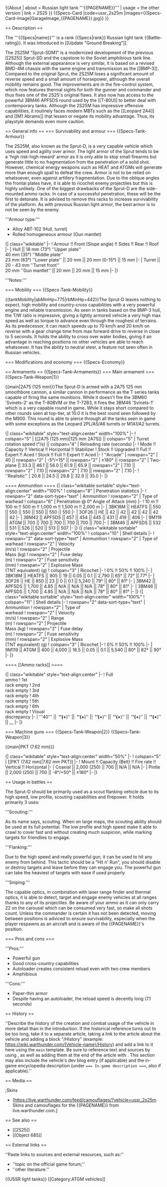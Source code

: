 {{About
| about = Russian light tank '''{{PAGENAME}}'''
| usage = the other version
| link = 2S25
}}
{{Specs-Card
|code=ussr_2s25m
|images={{Specs-Card-Image|GarageImage_{{PAGENAME}}.jpg}}
}}

== Description ==
<!-- ''In the description, the first part should be about the history of the creation and combat usage of the vehicle, as well as its key features. In the second part, tell the reader about the ground vehicle in the game. Insert a screenshot of the vehicle, so that if the novice player does not remember the vehicle by name, he will immediately understand what kind of vehicle the article is talking about.'' -->
The '''{{Specs|name}}''' is a rank {{Specs|rank}} Russian light tank {{Battle-rating}}. It was introduced in [[Update "Ground Breaking"]].

The 2S25M "Sprut-SDM1" is a modernized development of the previous [[2S25]] Sprut-SD and the capstone to the Soviet amphibious tank line. Although the external appearance is very similar, it is based on a revised BMD-4M chassis with the same engine and transmission as the [[BMP-3]]. Compared to the original Sprut, the 2S25M loses a significant amount of reverse speed and a small amount of horsepower, although the overall mobility remains good. The improvements are in the fire-control system, which now features thermal sights for both the gunner and commander and thus fixes one of the 2S25's original flaws. It also now has access to the powerful 3BM46 APFSDS round used by the [[T-80U]] to better deal with contemporary tanks. Although the 2S25M has impressive offensive capabilities, it routinely faces modern MBTs such as the [[Leopard 2A4]] and [[M1 Abrams]] that lessen or negate its mobility advantage. Thus, its playstyle demands even more caution.

== General info ==
=== Survivability and armour ===
{{Specs-Tank-Armour}}
<!-- ''Describe armour protection. Note the most well protected and key weak areas. Appreciate the layout of modules as well as the number and location of crew members. Is the level of armour protection sufficient, is the placement of modules helpful for survival in combat? If necessary use a visual template to indicate the most secure and weak zones of the armour.'' -->The 2S25M, also known as the Sprut-D, is a very capable vehicle which uses speed and agility over armor. The light armor of the Sprut tends to be a 'high risk-high reward' armor as it is only able to stop small firearms but generate little to no fragmentation from the penetration of a solid shot. However, chemical energy weapons such as HEAT and ATGMs will generate more than enough spall to defeat the crew. Armor is not to be relied on whatsoever, even against artillery fragmentation. Due to the oblique angles the frontal plates have, it is able to ricochet enemy projectiles but this is highly unlikely. One of the biggest drawbacks of the Sprut-D are the side-mounted ammo racks. In case of a successful penetration, these will be the first to detonate. It is advised to remove this racks to increase survivability of the platform. As with previous Russian light armor, the best armor is to not be seen by the enemy.

'''Armour type:'''

* Alloy ABT-102 (Hull, turret)
* Rolled homogeneous armour (Gun mantlet)

{| class="wikitable"
|-
! Armour !! Front (Slope angle) !! Sides !! Rear !! Roof
|-
| Hull || 18 mm (73°) ''Upper plate''<br>40 mm (35°) ''Middle plate''<br>23 mm (63°) ''Lower plate'' || 20 mm || 20 mm (0-15°) || 15 mm
|-
| Turret || 20 - 43 mm ''Turret front'' <br> 20 mm ''Gun mantlet'' || 20 mm || 20 mm || 15 mm
|-
|}

'''Notes:''' <!-- Any additional notes which the user needs to be aware of -->
<!-- Example: * Suspension wheels are 20 mm thick, tracks are 30 mm thick, and torsion bars are 60 mm thick. -->

=== Mobility ===
{{Specs-Tank-Mobility}}
<!-- ''Write about the mobility of the ground vehicle. Estimate the specific power and manoeuvrability, as well as the maximum speed forwards and backwards.'' -->

{{tankMobility|abMinHp=775|rbMinHp=442}}The Sprut-D leaves nothing to expect, high mobility and country-cross capabilities with a very powerful engine and reliable transmission. As seen in tanks based on the BMP-3 hull, the T/W ratio is impressive, giving a lightly armored vehicle a very high max speed as well as torque to advance even through the roughest of terrains. As its predecessor, it can reach speeds up to 70 km/h and 20 km/h on reverse with a gear change time from max forward drive to reverse in close to 5 seconds. It holds the ability to cross over water bodies, giving it an advantage in reaching positions no other vehicles are able to reach whatsoever. It has the ability to neutral steer, a feature not seen often in Russian vehicles.

=== Modifications and economy ===
{{Specs-Economy}}

== Armaments ==
{{Specs-Tank-Armaments}}
=== Main armament ===
{{Specs-Tank-Weapon|1}}
<!-- ''Give the reader information about the characteristics of the main gun. Assess its effectiveness in a battle based on the reloading speed, ballistics and the power of shells. Do not forget about the flexibility of the fire, that is how quickly the cannon can be aimed at the target, open fire on it and aim at another enemy. Add a link to the main article on the gun: <code><nowiki>{{main|Name of the weapon}}</nowiki></code>. Describe in general terms the ammunition available for the main gun. Give advice on how to use them and how to fill the ammunition storage.'' -->
{{main|2A75 (125 mm)}}The Sprut-D is armed with a 2A75 125 mm smoothbore cannon, a similar cannon in performance as the T series tanks capable of firing the same munitions. While it doesn't fire the 3BM60 'Svinets-2' as the T-80BVM or the T-72B3, it fires the 3BM46 'Svinets-1' which is a very capable round in game. While it stays short compared to other rounds seen at top-tier, at 10.0 it is the best round seen followed by the M900. This round is able to pierce through all the tanks seen in game with some exceptions as the Leopard 2PL/A5/A6 turrets or M1A1/A2 turrets.

{| class="wikitable" style="text-align:center" width="100%"
|-
! colspan="5" | [[2A75 (125 mm)|125 mm 2A75]] || colspan="5" | Turret rotation speed (°/s) || colspan="4" | Reloading rate (seconds)
|-
! Mode !! Capacity !! Vertical !! Horizontal !! Stabilizer
! Stock !! Upgraded !! Full !! Expert !! Aced
! Stock !! Full !! Expert !! Aced
|-
! ''Arcade''
| rowspan="2" | 40 || rowspan="2" | -5°/+15° || rowspan="2" | ±180° || rowspan="2" | Two-plane || 33.3 || 46.1 || 56.0 || 61.9 || 65.9 || rowspan="2" | 7.10 || rowspan="2" | 7.10 || rowspan="2" | 7.10 || rowspan="2" | 7.10
|-
! ''Realistic''
| 20.8 || 24.5 || 29.8 || 32.9 || 35.0
|-
|}

==== Ammunition ====
{| class="wikitable sortable" style="text-align:center" width="100%"
! colspan="8" | Penetration statistics
|-
! rowspan="2" data-sort-type="text" | Ammunition
! rowspan="2" | Type of<br>warhead
! colspan="6" | Penetration @ 0° Angle of Attack (mm)
|-
! 10 m !! 100 m !! 500 m !! 1,000 m !! 1,500 m !! 2,000 m
|-
| 3BK18M || HEATFS || 550 || 550 || 550 || 550 || 550 || 550
|-
| 3OF26 || HE || 42 || 42 || 42 || 42 || 42 || 42
|-
| 3BM42 || APFSDS || 457 || 454 || 445 || 431 || 419 || 406
|-
| 9M119 || ATGM || 700 || 700 || 700 || 700 || 700 || 700
|-
| 3BM46 || APFSDS || 532 || 531 || 526 || 520 || 513 || 507
|-
|}
{| class="wikitable sortable" style="text-align:center" width="100%"
! colspan="10" | Shell details
|-
! rowspan="2" data-sort-type="text" | Ammunition
! rowspan="2" | Type of<br>warhead
! rowspan="2" | Velocity<br>(m/s)
! rowspan="2" | Projectile<br>Mass (kg)
! rowspan="2" | Fuse delay<br>(m)
! rowspan="2" | Fuse sensitivity<br>(mm)
! rowspan="2" | Explosive Mass<br>(TNT equivalent) (g)
! colspan="3" | Ricochet
|-
! 0% !! 50% !! 100%
|-
| 3BK18M || HEATFS || 905 || 19 || 0.05 || 0.1 || 2,790 || 65° || 72° || 77°
|-
| 3OF26 || HE || 850 || 23 || 0 || 0.1 || 5,240 || 79° || 80° || 81°
|-
| 3BM42 || APFSDS || 1,700 || 4.85 || N/A || N/A || N/A || 78° || 80° || 81°
|-
| 3BM46 || APFSDS || 1,700 || 4.85 || N/A || N/A || N/A || 78° || 80° || 81°
|-
|}
{| class="wikitable sortable" style="text-align:center" width="100%"
! colspan="11" | Shell details
|-
! rowspan="2" data-sort-type="text" | Ammunition
! rowspan="2" | Type of<br>warhead
! rowspan="2" | Velocity<br>(m/s)
! rowspan="2" | Range<br>(m)
! rowspan="2" | Projectile<br>Mass (kg)
! rowspan="2" | Fuse delay<br>(m)
! rowspan="2" | Fuse sensitivity<br>(mm)
! rowspan="2" | Explosive Mass<br>(TNT equivalent) (g)
! colspan="3" | Ricochet
|-
! 0% !! 50% !! 100%
|-
| 9M119 || ATGM || 400 || 4,000 || 16.5 || 0.05 || 0.1 || 5,540 || 80° || 82° || 90°
|-
|}

==== [[Ammo racks]] ====
<!-- [[File:Ammoracks_{{PAGENAME}}.png|right|thumb|x250px|[[Ammo racks]] of the {{PAGENAME}}]] -->
<!-- '''Last updated:''' -->
{| class="wikitable" style="text-align:center"
|-
! Full<br>ammo
! 1st<br>rack empty
! 2nd<br>rack empty
! 3rd<br>rack empty
! 4th<br>rack empty
! 5th<br>rack empty
! 6th<br>rack empty
! Visual<br>discrepancy
|-
| '''40''' || __&nbsp;''(+__)'' || __&nbsp;''(+__)'' || __&nbsp;''(+__)'' || __&nbsp;''(+__)'' || __&nbsp;''(+__)'' || __&nbsp;''(+__)'' || __
|-
|}

=== Machine guns ===
{{Specs-Tank-Weapon|2}}
{{Specs-Tank-Weapon|3}}
<!-- ''Offensive and anti-aircraft machine guns not only allow you to fight some aircraft but also are effective against lightly armoured vehicles. Evaluate machine guns and give recommendations on its use.'' -->
{{main|PKT (7.62 mm)}}

{| class="wikitable" style="text-align:center" width="50%"
|-
! colspan="5" | [[PKT (7.62 mm)|7.62 mm PKT]]
|-
! Mount !! Capacity (Belt) !! Fire rate !! Vertical !! Horizontal
|-
| Coaxial || 2,000 (250) || 700 || N/A || N/A
|-
| Pintle || 2,000 (250) || 700 || -8°/+50° || ±180°
|-
|}

== Usage in battles ==
<!-- ''Describe the tactics of playing in the vehicle, the features of using vehicles in the team and advice on tactics. Refrain from creating a "guide" - do not impose a single point of view but instead give the reader food for thought. Describe the most dangerous enemies and give recommendations on fighting them. If necessary, note the specifics of the game in different modes (AB, RB, SB).'' -->
The Sprut-D should be primarily used as a scout flanking vehicle due to its high speed, low profile, scouting capabilities and firepower. It holds primarily 3 uses:

'''Scouting:'''

As its name says, scouting. When on large maps, the scouting ability should be used at its full potential. The low profile and high speed make it able to crawl to cover fast and without creating much suspicion, while marking targets for friendlies to engage.

'''Flanking:'''

Due to the high speed and really powerful gun, it can be used to hit any enemy from behind. This tactic should be a "Hit n' Run", you should disable or destroy targets and leave before they can engage you. The powerful gun can take the heaviest of targets with ease if used properly

'''Sniping:'''

The capable optics, in combination with laser range finder and thermal optics, it is able to detect, target and engage enemy vehicles at all ranges thanks to any of its projectiles. Be aware of your ammo as it can only carry 22 on the carousel which can be consumed very fast, so make all shots count. Unless the commander is certain it has not been detected, moving between positions is adviced to ensure survivability, especially when the player respawns as an aircraft and is aware of the {{PAGENAME}}'s position.

=== Pros and cons ===
<!-- ''Summarise and briefly evaluate the vehicle in terms of its characteristics and combat effectiveness. Mark its pros and cons in a bulleted list. Try not to use more than 6 points for each of the characteristics. Avoid using categorical definitions such as "bad", "good" and the like - use substitutions with softer forms such as "inadequate" and "effective".'' -->'''Pros:'''

* Powerful gun
* Good cross-country capabilities
* Autoloader creates consistent reload even with two crew members
* Amphibious

'''Cons:'''

* Paper-thin armor
* Despite having an autoloader, the reload speed is decently long (7.1 seconds)

== History ==
<!-- ''Describe the history of the creation and combat usage of the vehicle in more detail than in the introduction. If the historical reference turns out to be too long, take it to a separate article, taking a link to the article about the vehicle and adding a block "/History" (example: <nowiki>https://wiki.warthunder.com/(Vehicle-name)/History</nowiki>) and add a link to it here using the <code>main</code> template. Be sure to reference text and sources by using <code><nowiki><ref></ref></nowiki></code>, as well as adding them at the end of the article with <code><nowiki><references /></nowiki></code>. This section may also include the vehicle's dev blog entry (if applicable) and the in-game encyclopedia description (under <code><nowiki>=== In-game description ===</nowiki></code>, also if applicable).'' -->
''Describe the history of the creation and combat usage of the vehicle in more detail than in the introduction. If the historical reference turns out to be too long, take it to a separate article, taking a link to the article about the vehicle and adding a block "/History" (example: <nowiki>https://wiki.warthunder.com/(Vehicle-name)/History</nowiki>) and add a link to it here using the <code>main</code> template. Be sure to reference text and sources by using <code><nowiki><ref></ref></nowiki></code>, as well as adding them at the end of the article with <code><nowiki><references /></nowiki></code>. This section may also include the vehicle's dev blog entry (if applicable) and the in-game encyclopedia description (under <code><nowiki>=== In-game description ===</nowiki></code>, also if applicable).''

== Media ==
<!-- ''Excellent additions to the article would be video guides, screenshots from the game, and photos.'' -->

;Skins
* [https://live.warthunder.com/feed/camouflages/?vehicle=ussr_2s25m Skins and camouflages for the {{PAGENAME}} from live.warthunder.com.]

== See also ==
<!-- ''Links to the articles on the War Thunder Wiki that you think will be useful for the reader, for example:''
* ''reference to the series of the vehicles;''
* ''links to approximate analogues of other nations and research trees.'' -->

* [[2S25]]
* [[Object 685]]

== External links ==
<!-- ''Paste links to sources and external resources, such as:''
* ''topic on the official game forum;''
* ''other literature.'' -->
''Paste links to sources and external resources, such as:''

* ''topic on the official game forum;''
* ''other literature.''

{{USSR light tanks}}
[[Category:ATGM vehicles]]